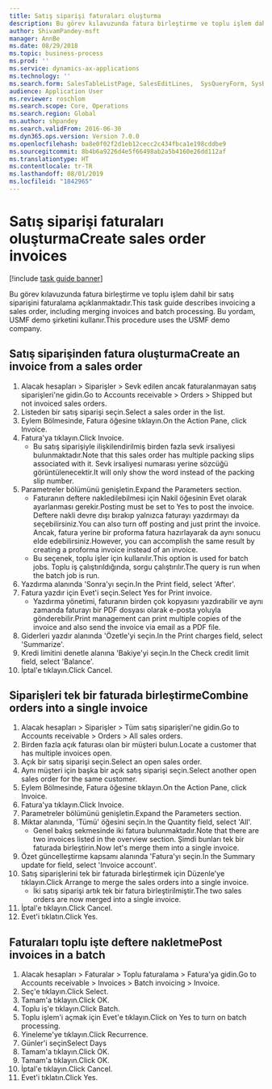 ```yaml
---
title: Satış siparişi faturaları oluşturma
description: Bu görev kılavuzunda fatura birleştirme ve toplu işlem dahil bir satış siparişini faturalama açıklanmaktadır.
author: ShivamPandey-msft
manager: AnnBe
ms.date: 08/29/2018
ms.topic: business-process
ms.prod: ''
ms.service: dynamics-ax-applications
ms.technology: ''
ms.search.form: SalesTableListPage, SalesEditLines,  SysQueryForm, SysRecurrence
audience: Application User
ms.reviewer: roschlom
ms.search.scope: Core, Operations
ms.search.region: Global
ms.author: shpandey
ms.search.validFrom: 2016-06-30
ms.dyn365.ops.version: Version 7.0.0
ms.openlocfilehash: ba8e0f02f2d1eb12cecc2c434fbca1e198cddbe9
ms.sourcegitcommit: 8b4b6a9226d4e5f66498ab2a5b4160e26dd112af
ms.translationtype: HT
ms.contentlocale: tr-TR
ms.lasthandoff: 08/01/2019
ms.locfileid: "1842965"
---
```

# <a name="create-sales-order-invoices"></a><span data-ttu-id="50f37-103">Satış siparişi faturaları oluşturma</span><span class="sxs-lookup"><span data-stu-id="50f37-103">Create sales order invoices</span></span>

[!include [task guide banner](../../includes/task-guide-banner.md)]

<span data-ttu-id="50f37-104">Bu görev kılavuzunda fatura birleştirme ve toplu işlem dahil bir satış siparişini faturalama açıklanmaktadır.</span><span class="sxs-lookup"><span data-stu-id="50f37-104">This task guide describes invoicing a sales order, including merging invoices and batch processing.</span></span> <span data-ttu-id="50f37-105">Bu yordam, USMF demo şirketini kullanır.</span><span class="sxs-lookup"><span data-stu-id="50f37-105">This procedure uses the USMF demo company.</span></span>


## <a name="create-an-invoice-from-a-sales-order"></a><span data-ttu-id="50f37-106">Satış siparişinden fatura oluşturma</span><span class="sxs-lookup"><span data-stu-id="50f37-106">Create an invoice from a sales order</span></span>
1. <span data-ttu-id="50f37-107">Alacak hesapları > Siparişler > Sevk edilen ancak faturalanmayan satış siparişleri'ne gidin.</span><span class="sxs-lookup"><span data-stu-id="50f37-107">Go to Accounts receivable > Orders > Shipped but not invoiced sales orders.</span></span>
2. <span data-ttu-id="50f37-108">Listeden bir satış siparişi seçin.</span><span class="sxs-lookup"><span data-stu-id="50f37-108">Select a sales order in the list.</span></span> 
3. <span data-ttu-id="50f37-109">Eylem Bölmesinde, Fatura öğesine tıklayın.</span><span class="sxs-lookup"><span data-stu-id="50f37-109">On the Action Pane, click Invoice.</span></span>
4. <span data-ttu-id="50f37-110">Fatura'ya tıklayın.</span><span class="sxs-lookup"><span data-stu-id="50f37-110">Click Invoice.</span></span>
    * <span data-ttu-id="50f37-111">Bu satış siparişiyle ilişkilendirilmiş birden fazla sevk irsaliyesi bulunmaktadır.</span><span class="sxs-lookup"><span data-stu-id="50f37-111">Note that this sales order has multiple packing slips associated with it.</span></span> <span data-ttu-id="50f37-112">Sevk irsaliyesi numarası yerine <multiple> sözcüğü görüntülenecektir.</span><span class="sxs-lookup"><span data-stu-id="50f37-112">It will only show the word <multiple> instead of the packing slip number.</span></span>  
5. <span data-ttu-id="50f37-113">Parametreler bölümünü genişletin.</span><span class="sxs-lookup"><span data-stu-id="50f37-113">Expand the Parameters section.</span></span>
    * <span data-ttu-id="50f37-114">Faturanın deftere nakledilebilmesi için Nakil öğesinin Evet olarak ayarlanması gerekir.</span><span class="sxs-lookup"><span data-stu-id="50f37-114">Posting must be set to Yes to post the invoice.</span></span> <span data-ttu-id="50f37-115">Deftere nakli devre dışı bırakıp yalnızca faturayı yazdırmayı da seçebilirsiniz.</span><span class="sxs-lookup"><span data-stu-id="50f37-115">You can also turn off posting and just print the invoice.</span></span> <span data-ttu-id="50f37-116">Ancak, fatura yerine bir proforma fatura hazırlayarak da aynı sonucu elde edebilirsiniz.</span><span class="sxs-lookup"><span data-stu-id="50f37-116">However, you can accomplish the same result by creating a proforma invoice instead of an invoice.</span></span>  
    * <span data-ttu-id="50f37-117">Bu seçenek, toplu işler için kullanılır.</span><span class="sxs-lookup"><span data-stu-id="50f37-117">This option is used for batch jobs.</span></span> <span data-ttu-id="50f37-118">Toplu iş çalıştırıldığında, sorgu çalıştırılır.</span><span class="sxs-lookup"><span data-stu-id="50f37-118">The query is run when the batch job is run.</span></span>    
6. <span data-ttu-id="50f37-119">Yazdırma alanında 'Sonra'yı seçin.</span><span class="sxs-lookup"><span data-stu-id="50f37-119">In the Print field, select 'After'.</span></span>
7. <span data-ttu-id="50f37-120">Fatura yazdır için Evet'i seçin.</span><span class="sxs-lookup"><span data-stu-id="50f37-120">Select Yes for Print invoice.</span></span>
    * <span data-ttu-id="50f37-121">Yazdırma yönetimi, faturanın birden çok kopyasını yazdırabilir ve aynı zamanda faturayı bir PDF dosyası olarak e-posta yoluyla gönderebilir.</span><span class="sxs-lookup"><span data-stu-id="50f37-121">Print management can print  multiple copies of the invoice and also send the invoice via email as a PDF file.</span></span>  
8. <span data-ttu-id="50f37-122">Giderleri yazdır alanında 'Özetle'yi seçin.</span><span class="sxs-lookup"><span data-stu-id="50f37-122">In the Print charges field, select 'Summarize'.</span></span>
9. <span data-ttu-id="50f37-123">Kredi limitini denetle alanına 'Bakiye'yi seçin.</span><span class="sxs-lookup"><span data-stu-id="50f37-123">In the Check credit limit field, select 'Balance'.</span></span>
10. <span data-ttu-id="50f37-124">İptal'e tıklayın.</span><span class="sxs-lookup"><span data-stu-id="50f37-124">Click Cancel.</span></span>

## <a name="combine-orders-into-a-single-invoice"></a><span data-ttu-id="50f37-125">Siparişleri tek bir faturada birleştirme</span><span class="sxs-lookup"><span data-stu-id="50f37-125">Combine orders into a single invoice</span></span>
1. <span data-ttu-id="50f37-126">Alacak hesapları > Siparişler > Tüm satış siparişleri'ne gidin.</span><span class="sxs-lookup"><span data-stu-id="50f37-126">Go to Accounts receivable > Orders > All sales orders.</span></span>
2. <span data-ttu-id="50f37-127">Birden fazla açık faturası olan bir müşteri bulun.</span><span class="sxs-lookup"><span data-stu-id="50f37-127">Locate a customer that has multiple invoices open.</span></span>
3. <span data-ttu-id="50f37-128">Açık bir satış siparişi seçin.</span><span class="sxs-lookup"><span data-stu-id="50f37-128">Select an open sales order.</span></span>
4. <span data-ttu-id="50f37-129">Aynı müşteri için başka bir açık satış siparişi seçin.</span><span class="sxs-lookup"><span data-stu-id="50f37-129">Select another open sales order for the same customer.</span></span>
5. <span data-ttu-id="50f37-130">Eylem Bölmesinde, Fatura öğesine tıklayın.</span><span class="sxs-lookup"><span data-stu-id="50f37-130">On the Action Pane, click Invoice.</span></span>
6. <span data-ttu-id="50f37-131">Fatura'ya tıklayın.</span><span class="sxs-lookup"><span data-stu-id="50f37-131">Click Invoice.</span></span>
7. <span data-ttu-id="50f37-132">Parametreler bölümünü genişletin.</span><span class="sxs-lookup"><span data-stu-id="50f37-132">Expand the Parameters section.</span></span>
8. <span data-ttu-id="50f37-133">Miktar alanında, 'Tümü' öğesini seçin.</span><span class="sxs-lookup"><span data-stu-id="50f37-133">In the Quantity field, select 'All'.</span></span>
    * <span data-ttu-id="50f37-134">Genel bakış sekmesinde iki fatura bulunmaktadır.</span><span class="sxs-lookup"><span data-stu-id="50f37-134">Note that there are two invoices listed in the overview section.</span></span> <span data-ttu-id="50f37-135">Şimdi bunları tek bir faturada birleştirin.</span><span class="sxs-lookup"><span data-stu-id="50f37-135">Now let's merge them into a single invoice.</span></span>  
9. <span data-ttu-id="50f37-136">Özet güncelleştirme kapsamı alanında 'Fatura'yı seçin.</span><span class="sxs-lookup"><span data-stu-id="50f37-136">In the Summary update for field, select 'Invoice account'.</span></span>
10. <span data-ttu-id="50f37-137">Satış siparişlerini tek bir faturada birleştirmek için Düzenle'ye tıklayın.</span><span class="sxs-lookup"><span data-stu-id="50f37-137">Click Arrange to merge the sales orders into a single invoice.</span></span>
    * <span data-ttu-id="50f37-138">İki satış siparişi artık tek bir fatura birleştirilmiştir.</span><span class="sxs-lookup"><span data-stu-id="50f37-138">The two sales orders are now merged into a single invoice.</span></span>   
11. <span data-ttu-id="50f37-139">İptal'e tıklayın.</span><span class="sxs-lookup"><span data-stu-id="50f37-139">Click Cancel.</span></span>
12. <span data-ttu-id="50f37-140">Evet'i tıklatın.</span><span class="sxs-lookup"><span data-stu-id="50f37-140">Click Yes.</span></span>

## <a name="post-invoices-in-a-batch"></a><span data-ttu-id="50f37-141">Faturaları toplu işte deftere nakletme</span><span class="sxs-lookup"><span data-stu-id="50f37-141">Post invoices in a batch</span></span>
1. <span data-ttu-id="50f37-142">Alacak hesapları > Faturalar > Toplu faturalama > Fatura'ya gidin.</span><span class="sxs-lookup"><span data-stu-id="50f37-142">Go to Accounts receivable > Invoices > Batch invoicing > Invoice.</span></span>
2. <span data-ttu-id="50f37-143">Seç'e tıklayın.</span><span class="sxs-lookup"><span data-stu-id="50f37-143">Click Select.</span></span>
3. <span data-ttu-id="50f37-144">Tamam'a tıklayın.</span><span class="sxs-lookup"><span data-stu-id="50f37-144">Click OK.</span></span>
4. <span data-ttu-id="50f37-145">Toplu iş'e tıklayın.</span><span class="sxs-lookup"><span data-stu-id="50f37-145">Click Batch.</span></span>
5. <span data-ttu-id="50f37-146">Toplu işlem'i açmak için Evet'e tıklayın.</span><span class="sxs-lookup"><span data-stu-id="50f37-146">Click on Yes to turn on batch processing.</span></span>
6. <span data-ttu-id="50f37-147">Yineleme'ye tıklayın.</span><span class="sxs-lookup"><span data-stu-id="50f37-147">Click Recurrence.</span></span>
7. <span data-ttu-id="50f37-148">Günler'i seçin</span><span class="sxs-lookup"><span data-stu-id="50f37-148">Select Days</span></span>
8. <span data-ttu-id="50f37-149">Tamam'a tıklayın.</span><span class="sxs-lookup"><span data-stu-id="50f37-149">Click OK.</span></span>
9. <span data-ttu-id="50f37-150">Tamam'a tıklayın.</span><span class="sxs-lookup"><span data-stu-id="50f37-150">Click OK.</span></span>
10. <span data-ttu-id="50f37-151">İptal'e tıklayın.</span><span class="sxs-lookup"><span data-stu-id="50f37-151">Click Cancel.</span></span>
11. <span data-ttu-id="50f37-152">Evet'i tıklatın.</span><span class="sxs-lookup"><span data-stu-id="50f37-152">Click Yes.</span></span>


